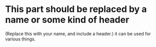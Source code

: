 # This part should be replaced by a name or some kind of header
(Replace this with your name, and include a header.)
it can be used for various things.
